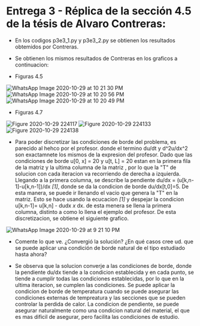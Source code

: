 # Entrega 3 - Réplica de la sección 4.5 de la tésis de Alvaro Contreras:

* En los codigos p3e3_1.py y p3e3_2.py se obtienen los resultados obtemidos por Contreras.

* Se obtienen los mismos resultados de Contreras en los graficos a continuacion:


* Figuras 4.5


![WhatsApp Image 2020-10-29 at 10 21 30 PM](https://user-images.githubusercontent.com/69157203/97649861-1f903500-1a37-11eb-81f4-ef851e2ce226.jpeg)
![WhatsApp Image 2020-10-29 at 10 20 56 PM](https://user-images.githubusercontent.com/69157203/97649864-2028cb80-1a37-11eb-89df-32f53cf18dc0.jpeg)
![WhatsApp Image 2020-10-29 at 10 20 49 PM](https://user-images.githubusercontent.com/69157203/97649865-21f28f00-1a37-11eb-8602-66d47d1fb427.jpeg)

* Figuras 4.7


![Figure 2020-10-29 224117](https://user-images.githubusercontent.com/69157203/97650254-08057c00-1a38-11eb-9de0-96a1dc26809e.png)
![Figure 2020-10-29 224133](https://user-images.githubusercontent.com/69157203/97650256-0936a900-1a38-11eb-9fb9-eef0dbf8ee94.png)
![Figure 2020-10-29 224138](https://user-images.githubusercontent.com/69157203/97650258-0a67d600-1a38-11eb-8a6c-09193acf38dd.png)


* Para poder discretizar las condiciones de borde del problema, es parecido al hehco por el profesor. donde el termino du/dt y d^2u/dx^2 son exactamnete los mismos de la expresion del profesor. Dado que las condiciones de borde u[0, x] = 20 y u[t, L] = 20 estan en la primera fila de la matriz y la ultima columna de la matriz , por lo que la "T" de solucion con cada iteracion va recorriendo de derecha a izquierda. Llegando a la primera columna, se describe la pendiente du/dx = (u[k,n-1]-u[k,n-1])/dx *[1]*, donde se da la condicion de borde du/dx[t,0]=5.  De esta manera, se puede ir llenando el vacio que genera la "T" en la matriz. Esto se hace usando la ecucacion *[1]* y despejar la condicion u[k,n-1]= u[k,n] - dudx *x* dx. de esta menera se llena la primera columna, distinto a como lo llena el ejemplo del profesor. De esta discretizacion, se obtiene el siguiente grafico. 

![WhatsApp Image 2020-10-29 at 9 21 10 PM](https://user-images.githubusercontent.com/69157203/97649159-62510d80-1a35-11eb-82a7-16c864e4afea.jpeg)


* Comente lo que ve. ¿Convergió la solución? ¿En qué casos cree ud. que se puede aplicar una condición de borde natural de el tipo estudiado hasta ahora?

* Se observa que la solucion converje a las condiciones de borde, donde la pendiente du/dx tiende a la condicion establecida y en cada punto, se tiende a cumplir todas las condiciones establecidas, por lo que en la ultima iteracion, se cumplen las condiciones. Se puede aplicar la condicion de borde de temperatura cuando se puede asegurar las condiciones externas de tempreatura y las secciones que se pueden controlar la perdida de calor. La condicion de pendiente, se puede asegurar naturalmente como una condicion natural del material, el que es mas dificil de asegurar, pero facilita las condiciones de estudio.
